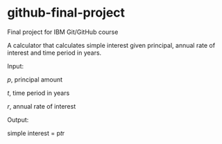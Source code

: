 # github-final-project
Final project for IBM Git/GitHub course

A calculator that calculates simple interest given principal, annual rate of interest and time period in years.

Input:

_p_, principal amount

_t_, time period in years

_r_, annual rate of interest


Output:

simple interest = p*t*r
